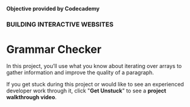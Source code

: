 #### Objective provided by Codecademy

### BUILDING INTERACTIVE WEBSITES

# Grammar Checker

In this project, you’ll use what you know about iterating over arrays to gather information and improve the quality of a paragraph.

If you get stuck during this project or would like to see an experienced developer work through it, click "**Get Unstuck**" to see a **project walkthrough video**.
